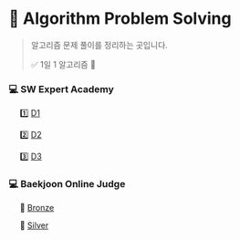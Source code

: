 # 💎 Algorithm Problem Solving
> 알고리즘 문제 풀이를 정리하는 곳입니다.
>
> ✅ 1일 1 알고리즘 💪

###  💻 SW Expert Academy

&nbsp;&nbsp;&nbsp;&nbsp; 1️⃣ [D1](SWEA/D1/) 

&nbsp;&nbsp;&nbsp;&nbsp; 2️⃣ [D2](SWEA/D2/) 

&nbsp;&nbsp;&nbsp;&nbsp; 3️⃣ [D3](SWEA/D3/)

### 💻 Baekjoon Online Judge

&nbsp;&nbsp;&nbsp;&nbsp; 🥉 [Bronze](BOJ/Bronze/)

&nbsp;&nbsp;&nbsp;&nbsp; 🥈 [Silver](BOJ/Silver/)



